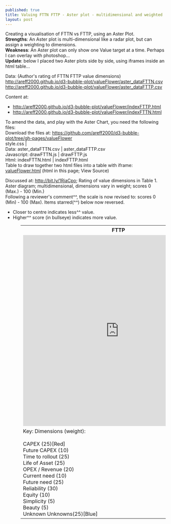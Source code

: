 ```yaml
---
published: true
title: Valuing FTTN FTTP - Aster plot - multidimensional and weighted
layout: post
---
```

Creating a visualisation of FTTN vs FTTP, using an Aster Plot.<br>
<b>Strengths</b>: An Aster plot is multi-dimensional like a radar plot, but can assign a weighting to dimensions.<br>
<b>Weakness</b>: An Aster plot can only show one Value target at a time. Perhaps I can overlay with photoshop...<br>
<b>Update</b>: below I placed two Aster plots side by side, using iframes inside an html table...<br>

Data:  (Author's rating of FTTN FTTP value dimensions)<br><a href="http://areff2000.github.io/d3-bubble-plot/valueFlower/aster_dataFTTN.csv">http://areff2000.github.io/d3-bubble-plot/valueFlower/aster_dataFTTN.csv</a><br>
<a href="http://areff2000.github.io/d3-bubble-plot/valueFlower/aster_dataFTTN.csv">http://areff2000.github.io/d3-bubble-plot/valueFlower/aster_dataFTTP.csv</a>

Content at: 
<ul>
<li>
<a href="http://areff2000.github.io/d3-bubble-plot/valueFlower/indexFTTP.html">http://areff2000.github.io/d3-bubble-plot/valueFlower/indexFTTP.html</a> 
</li><li>
<a href="http://areff2000.github.io/d3-bubble-plot/valueFlower/indexFTTN.html">http://areff2000.github.io/d3-bubble-plot/valueFlower/indexFTTN.html</a>
</li></ul>

<p>To amend the data, and play with the Aster Chart, you need the following files:<br>
Download the files at: <a href="https://github.com/areff2000/d3-bubble-plot/tree/gh-pages/valueFlower">https://github.com/areff2000/d3-bubble-plot/tree/gh-pages/valueFlower</a><br>
style.css | <br>
Data: aster_dataFTTN.csv | aster_dataFTTP.csv<br>
Javascript: drawFTTN.js | drawFTTP.js<br>
Html: indexFTTN.html | indexFTTP.html<br>
Table to draw together two html files into a table with iframe: <a href="http://areff2000.github.io/d3-bubble-plot/valueFlower/valueFlower.html">valueFlower.html</a> (html in this page; View Source)</p>

Discussed at: <a href="http://bit.ly/1RiaCpo">http://bit.ly/1RiaCpo</a>; Rating of value dimensions in Table 1.<br>
Aster diagram; multidimensional, dimensions vary in weight; scores 0 (Max.) - 100 (Min.)<br>
Following a reviewer's comment^^, the scale is now revised to: scores 0 (Min) - 100 (Max). Items starred(^^) below now reversed.<br>
<ul>
<li>Closer to centre indicates less^^ value.</li>
<li>Higher^^ score (in bullseye) indicates more value.</li>
<ul>

<table>
<th>FTTP</th><th>FTTN</th>
<tr><td>
<iframe width="600" height="600" frameborder="0" scrolling="no" src="http://areff2000.github.io/d3-bubble-plot/valueFlower/indexFTTP.html"></iframe>
</td>
<td>
<iframe width="600" height="600" frameborder="0" scrolling="no" src="http://areff2000.github.io/d3-bubble-plot/valueFlower/indexFTTN.html"></iframe>
</td>
</tr>
<tr><td>
Key: Dimensions (weight):<br><br>
CAPEX 			(25)[Red]<br>
Future CAPEX 	(10)<br>
Time to rollout (25)<br>
Life of Asset 	(25)<br>
OPEX / Revenue 	(20) <br>
Current need 	(10)<br>
Future need 	(25)<br>
Reliability 	(30)<br>
Equity 			(10)<br>
Simplicity 		(5)<br>
Beauty 			(5)<br>
Unknown Unknowns(25)[Blue]<br>
</td><td>NB: closer to the bullseye is lower^^ value<br>Data: weightings and ratings are author's assessment.<br> Bullseye rating is summary overall; the higher^^ the better.</td></tr>
</table>

